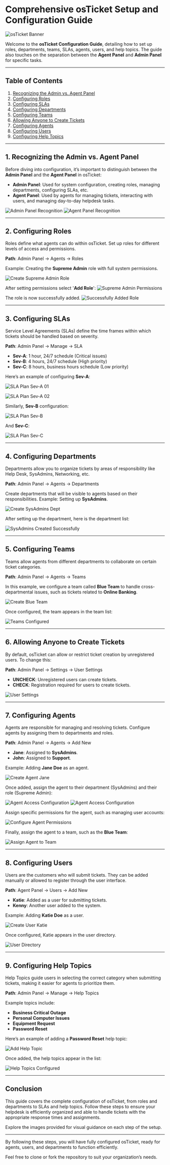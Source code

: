 # **Comprehensive osTicket Setup and Configuration Guide**

![osTicket Banner](https://github.com/KLavallais/KLavallais/blob/assets/osTicket%20Banner.png)

Welcome to the **osTicket Configuration Guide**, detailing how to set up roles, departments, teams, SLAs, agents, users, and help topics. The guide also touches on the separation between the **Agent Panel** and **Admin Panel** for specific tasks.

---

## **Table of Contents**
1. [Recognizing the Admin vs. Agent Panel](#recognizing-the-admin-vs-agent-panel)
2. [Configuring Roles](#configuring-roles)
3. [Configuring SLAs](#configuring-slas)
4. [Configuring Departments](#configuring-departments)
5. [Configuring Teams](#configuring-teams)
6. [Allowing Anyone to Create Tickets](#allowing-anyone-to-create-tickets)
7. [Configuring Agents](#configuring-agents)
8. [Configuring Users](#configuring-users)
9. [Configuring Help Topics](#configuring-help-topics)

---

## **1. Recognizing the Admin vs. Agent Panel**

Before diving into configuration, it’s important to distinguish between the **Admin Panel** and the **Agent Panel** in osTicket:

- **Admin Panel**: Used for system configuration, creating roles, managing departments, configuring SLAs, etc.
- **Agent Panel**: Used by agents for managing tickets, interacting with users, and managing day-to-day helpdesk tasks.

![Admin Panel Recognition](https://github.com/KLavallais/KLavallais/blob/assets/Recognizing%20Admin%20Panel.png)
![Agent Panel Recognition](https://github.com/KLavallais/KLavallais/blob/assets/Recognizing%20Agent%20Panel.png)

---

## **2. Configuring Roles**

Roles define what agents can do within osTicket. Set up roles for different levels of access and permissions.

**Path**: Admin Panel -> Agents -> Roles

Example: Creating the **Supreme Admin** role with full system permissions.

![Create Supreme Admin Role](https://github.com/KLavallais/KLavallais/blob/assets/Create%20Supreme%20Admin%20Role.png)

After setting permissions select '**Add Role**':
![Supreme Admin Permissions](https://github.com/KLavallais/KLavallais/blob/assets/Role%20Permissions.png)

The role is now successfully added.
![Successfully Added Role](https://github.com/KLavallais/KLavallais/blob/assets/Successfully%20Added%20Role.png)

---
## **3. Configuring SLAs**

Service Level Agreements (SLAs) define the time frames within which tickets should be handled based on severity.

**Path**: Admin Panel -> Manage -> SLA

- **Sev-A**: 1 hour, 24/7 schedule (Critical issues)
- **Sev-B**: 4 hours, 24/7 schedule (High priority)
- **Sev-C**: 8 hours, business hours schedule (Low priority)

Here’s an example of configuring **Sev-A**:

![SLA Plan Sev-A 01](https://github.com/KLavallais/KLavallais/blob/assets/SLA%20Plan%20Sev-A_0001.png)

![SLA Plan Sev-A 02](https://github.com/KLavallais/KLavallais/blob/assets/SLA%20Plan%20Sev-A_0002.png)

Similarly, **Sev-B** configuration:

![SLA Plan Sev-B](https://github.com/KLavallais/KLavallais/blob/assets/SLA%20Plan%20Sev-B.png)

And **Sev-C**:

![SLA Plan Sev-C](https://github.com/KLavallais/KLavallais/blob/assets/SLA%20Plan%20Sev-C.png)

---

## **4. Configuring Departments**

Departments allow you to organize tickets by areas of responsibility like Help Desk, SysAdmins, Networking, etc.

**Path**: Admin Panel -> Agents -> Departments

Create departments that will be visible to agents based on their responsibilities. Example: Setting up **SysAdmins**.

![Create SysAdmins Dept](https://github.com/KLavallais/KLavallais/blob/assets/Create%20SysAdmins%20Dept%20then%20choose%20SLA%20etc.png)

After setting up the department, here is the department list:

![SysAdmins Created Successfully](https://github.com/KLavallais/KLavallais/blob/assets/SysAdmins%20Created%20Successfully.png)

---

## **5. Configuring Teams**

Teams allow agents from different departments to collaborate on certain ticket categories. 

**Path**: Admin Panel -> Agents -> Teams

In this example, we configure a team called **Blue Team** to handle cross-departmental issues, such as tickets related to **Online Banking**.

![Create Blue Team](https://github.com/KLavallais/KLavallais/blob/assets/Create%20Blue%20Team.png)

Once configured, the team appears in the team list:

![Teams Configured](https://github.com/KLavallais/KLavallais/blob/assets/Team%20Creation%20Completed.png)

---

## **6. Allowing Anyone to Create Tickets**

By default, osTicket can allow or restrict ticket creation by unregistered users. To change this:

**Path**: Admin Panel -> Settings -> User Settings

- **UNCHECK**: Unregistered users can create tickets.
- **CHECK**: Registration required for users to create tickets.

![User Settings](https://github.com/KLavallais/KLavallais/blob/assets/System%20Settings%20and%20Preferences.png)

---

## **7. Configuring Agents**

Agents are responsible for managing and resolving tickets. Configure agents by assigning them to departments and roles.

**Path**: Admin Panel -> Agents -> Add New

- **Jane**: Assigned to **SysAdmins**.
- **John**: Assigned to **Support**.

Example: Adding **Jane Doe** as an agent.

![Create Agent Jane](https://github.com/KLavallais/KLavallais/blob/assets/Create%20Agent_0003.png)

Once added, assign the agent to their department (SysAdmins) and their role (Supreme Admin):

![Agent Access Configuration](https://github.com/KLavallais/KLavallais/blob/assets/Create%20Agent_0004.png)
![Agent Access Configuration](https://github.com/KLavallais/KLavallais/blob/assets/Create%20Agent_0005.png)

Assign specific permissions for the agent, such as managing user accounts:

![Configure Agent Permissions](https://github.com/KLavallais/KLavallais/blob/assets/Create%20Agent_0006.png)

Finally, assign the agent to a team, such as the **Blue Team**:

![Assign Agent to Team](https://github.com/KLavallais/KLavallais/blob/assets/Create%20Agent_0007.png)

---

## **8. Configuring Users**

Users are the customers who will submit tickets. They can be added manually or allowed to register through the user interface.

**Path**: Agent Panel -> Users -> Add New

- **Katie**: Added as a user for submitting tickets.
- **Kenny**: Another user added to the system.

Example: Adding **Katie Doe** as a user.

![Create User Katie](https://github.com/KLavallais/KLavallais/blob/assets/Create%20User_0003.png)

Once configured, Katie appears in the user directory.

![User Directory](https://github.com/KLavallais/KLavallais/blob/assets/Create%20User_0004.png)

---


## **9. Configuring Help Topics**

Help Topics guide users in selecting the correct category when submitting tickets, making it easier for agents to prioritize them.

**Path**: Admin Panel -> Manage -> Help Topics

Example topics include:
- **Business Critical Outage**
- **Personal Computer Issues**
- **Equipment Request**
- **Password Reset**

Here’s an example of adding a **Password Reset** help topic:

![Add Help Topic](https://github.com/KLavallais/KLavallais/blob/assets/Help%20Topics_0004.png)

Once added, the help topics appear in the list:

![Help Topics Configured](https://github.com/KLavallais/KLavallais/blob/assets/Help%20Topics_0005.png)

---

## **Conclusion**

This guide covers the complete configuration of osTicket, from roles and departments to SLAs and help topics. Follow these steps to ensure your helpdesk is efficiently organized and able to handle tickets with the appropriate response times and assignments.

Explore the images provided for visual guidance on each step of the setup.

--- 

By following these steps, you will have fully configured osTicket, ready for agents, users, and departments to function efficiently.

Feel free to clone or fork the repository to suit your organization’s needs.
